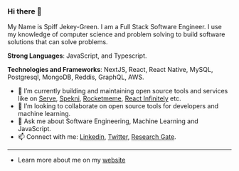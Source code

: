 <!-- ![spiffbanner](https://user-images.githubusercontent.com/73044138/187200333-0b248b82-41bd-41be-a7e1-057723a06d3b.png) -->

### Hi there 👋

My Name is Spiff Jekey-Green. I am a Full Stack Software Engineer. I use my knowledge of computer science and problem solving to build software solutions that can solve problems. 

**Strong Languages**: JavaScript, and Typescript.

**Technologies and Frameworks**: NextJS, React, React Native, MySQL, Postgresql, MongoDB, Reddis, GraphQL, AWS.

- 🔭 I’m currently building and maintaining open source tools and services like on [Serve](https://github.com/spiffgreen/servejs), [Spekni](https://github.com/evavic44/spekni), [Rocketmeme](https://github.com/evavic44/rocketmeme), [React Infinitely](https://github.com/spiffgreen/react-infinitely) etc.
- 👯 I’m looking to collaborate on open source tools for developers and machine learning.
- 💬 Ask me about Software Engineering, Machine Learning and JavaScript.
- 📫 Connect with me: [Linkedin](https://www.linkedin.com/in/spiff-jekey-green/), [Twitter](https://twitter.com/spiffGreen), [Research Gate](https://www.researchgate.net/profile/Spiff-Jekey-Green).

--------------

<!--
Latest Updates:
* I co-authored a book titled "[Building Data Driven Applications With Danfo.js](https://www.amazon.com/Building-Data-Driven-Applications-Danfo-js/dp/1801070857)"
* I became a [Github Star](https://stars.github.com/profiles/risenW/)
* I became a [Google Developer Expert in Machine Learning](https://developers.google.com/community/experts/directory/profile/profile-rising-odegua)

My latest writings are:
 * [Deep Dive into ML Models in Production Using Tensorflow Extended (TFX) and Kubeflow](https://neptune.ai/blog/deep-dive-into-ml-models-in-production-using-tfx-and-kubeflow?utm_source=madewithml&utm_medium=post&utm_campaign=blog-deep-dive-into-ml-models-in-production-using-tfx-and-kubeflow)
 * [How to Serve Machine Learning Models with TensorFlow Serving and Docker](https://neptune.ai/blog/how-to-serve-machine-learning-models-with-tensorflow-serving-and-docker)
 * [How to put machine learning models into production](https://stackoverflow.blog/2020/10/12/how-to-put-machine-learning-models-into-production/?utm_source=Iterable&utm_medium=email&utm_campaign=the_overflow_newsletter)

- See more of my technical articles on [Medium](https://spiffgreen.vercel.app/blog)

-->

- Learn more about me on my [website](https://spiffgreen.vercel.app/)
